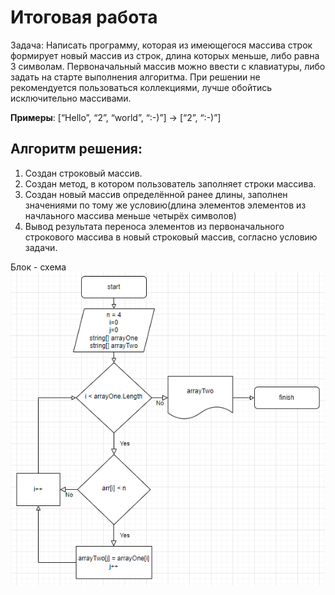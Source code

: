 # Итоговая работа
Задача:
Написать программу, которая из имеющегося массива строк формирует новый массив из строк, длина которых меньше, либо равна 3 символам. Первоначальный массив можно ввести с клавиатуры, либо задать на старте выполнения алгоритма. При решении не рекомендуется пользоваться коллекциями, лучше обойтись исключительно массивами.

**Примеры**: [“Hello”, “2”, “world”, “:-)”] → [“2”, “:-)”]

## Алгоритм решения:
1. Создан строковый массив.
2. Создан метод, в котором пользователь заполняет строки массива.
3. Создан новый массив определённой ранее длины, заполнен значениями по тому же условию(длина элементов элементов из начлаьного массива меньше четырёх символов)
4. Вывод результата переноса элементов из первоначального строкового массива в новый строковый массив, согласно условию задачи.


Блок - схема
![BlockDiagram](/BlockDiagram/BlockDiagram.png)
